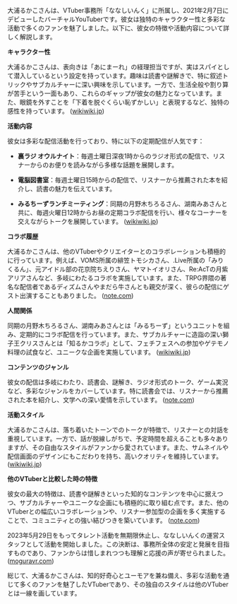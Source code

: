 大浦るかこさんは、VTuber事務所「ななしいんく」に所属し、2021年2月7日にデビューしたバーチャルYouTuberです。彼女は独特のキャラクター性と多彩な活動で多くのファンを魅了しました。以下に、彼女の特徴や活動内容について詳しく解説します。

**キャラクター性**

大浦るかこさんは、表向きは「あにまーれ」の経理担当ですが、実はスパイとして潜入しているという設定を持っています。趣味は読書や謎解きで、特に叙述トリックやサブカルチャーに深い興味を示しています。一方で、生活全般や割り算が苦手という一面もあり、これらのギャップが彼女の魅力となっています。また、眼鏡を外すことを「下着を脱ぐくらい恥ずかしい」と表現するなど、独特の感性を持っています。 ([wikiwiki.jp](https://wikiwiki.jp/774inc/%E5%A4%A7%E6%B5%A6%E3%82%8B%E3%81%8B%E3%81%93?utm_source=openai))

**活動内容**

彼女は多彩な配信活動を行っており、特に以下の定期配信が人気です：

- **裏ラジ オウルナイト**：毎週土曜日深夜1時からのラジオ形式の配信で、リスナーからのお便りを読みながら多様な話題を展開します。

- **電脳図書室**：毎週土曜日15時からの配信で、リスナーから推薦された本を紹介し、読書の魅力を伝えています。

- **みるちーずランチミーティング**：同期の月野木ちろるさん、湖南みあさんと共に、毎週火曜日12時からお昼の定期コラボ配信を行い、様々なコーナーを交えながらトークを展開しています。 ([wikiwiki.jp](https://wikiwiki.jp/774inc/%E5%A4%A7%E6%B5%A6%E3%82%8B%E3%81%8B%E3%81%93?utm_source=openai))

**コラボ履歴**

大浦るかこさんは、他のVTuberやクリエイターとのコラボレーションも積極的に行っています。例えば、VOMS所属の緋笠トモシカさん、.Live所属の「みりくるん」、元アイドル部の花京院ちえりさん、ヤマトイオリさん、Re:AcTの月紫アリアさんなど、多岐にわたるコラボを実施しています。また、TRPG界隈の著名な配信者であるディズムさんやまだら牛さんとも親交が深く、彼らの配信にゲスト出演することもありました。 ([note.com](https://note.com/rey_takayanagi/n/n9abba15981cf?utm_source=openai))

**人間関係**

同期の月野木ちろるさん、湖南みあさんとは「みるちーず」というユニットを組み、定期的にコラボ配信を行っています。また、サブカルチャーに造詣の深い獅子王クリスさんとは「知るかコラボ」として、フェチフェスへの参加やゲテモノ料理の試食など、ユニークな企画を実施しています。 ([wikiwiki.jp](https://wikiwiki.jp/774inc/%E5%A4%A7%E6%B5%A6%E3%82%8B%E3%81%8B%E3%81%93?utm_source=openai))

**コンテンツのジャンル**

彼女の配信は多岐にわたり、読書会、謎解き、ラジオ形式のトーク、ゲーム実況など、多彩なジャンルをカバーしています。特に読書会では、リスナーから推薦された本を紹介し、文学への深い愛情を示しています。 ([note.com](https://note.com/sho3dai_gct/n/n4173fb6712a0?utm_source=openai))

**活動スタイル**

大浦るかこさんは、落ち着いたトーンでのトークが特徴で、リスナーとの対話を重視しています。一方で、話が脱線しがちで、予定時間を超えることも多々ありますが、その自由なスタイルがファンから愛されています。また、サムネイルや配信画面のデザインにもこだわりを持ち、高いクオリティを維持しています。 ([wikiwiki.jp](https://wikiwiki.jp/774inc/%E5%A4%A7%E6%B5%A6%E3%82%8B%E3%81%8B%E3%81%93?utm_source=openai))

**他のVTuberと比較した時の特徴**

彼女の最大の特徴は、読書や謎解きといった知的なコンテンツを中心に据えつつ、サブカルチャーやユニークな企画にも積極的に取り組む点です。また、他のVTuberとの幅広いコラボレーションや、リスナー参加型の企画を多く実施することで、コミュニティとの強い結びつきを築いています。 ([note.com](https://note.com/rey_takayanagi/n/n9abba15981cf?utm_source=openai))

2023年5月29日をもってタレント活動を無期限休止し、ななしいんくの運営スタッフとして活動を開始しました。この決断は、事務所全体の安定と発展を目指すものであり、ファンからは惜しまれつつも理解と応援の声が寄せられました。 ([moguravr.com](https://www.moguravr.com/vtuber-oura-rukako/?utm_source=openai))

総じて、大浦るかこさんは、知的好奇心とユーモアを兼ね備え、多彩な活動を通じて多くのファンを魅了したVTuberであり、その独自のスタイルは他のVTuberとは一線を画しています。 